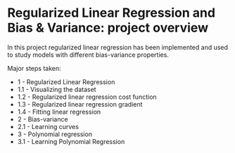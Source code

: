 # Regularized Linear Regression and Bias & Variance: project overview

In this project regularized linear regression has been implemented and used to study models with different bias-variance properties.

Major steps taken:

- 1 - Regularized Linear Regression
- 1.1 - Visualizing the dataset
- 1.2 - Regularized linear regression cost function
- 1.3 - Regularized linear regression gradient
- 1.4 - Fitting linear regression
- 2 - Bias-variance
- 2.1 - Learning curves
- 3 - Polynomial regression
- 3.1 - Learning Polynomial Regression
